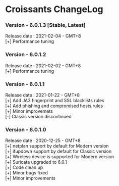 # Croissants ChangeLog

### Version - 6.0.1.3 [Stable, Latest]  
Release date : 2021-02-04 - GMT+8  
[+] Performance tuning  

### Version - 6.0.1.2  
Release date : 2021-02-02 - GMT+8  
[+] Performance tuning  

### Version - 6.0.1.1  
Release date : 2021-01-22 - GMT+8  
[+] Add JA3 fingerprint and SSL blacklists rules  
[+] Add phishing and compromised hosts rules  
[+] Minor improvemets  
[-] Classic version discontinued  

### Version - 6.0.1.0 
Release date : 2020-12-25 - GMT+8  
[+] netplan support by default for Modern version  
[+] ifupdown support by default for Classic version  
[+] Wireless device is supported for Modern version  
[+] Suricata upgraded to 6.0.1  
[+] Code clean up  
[+] Minor bugs fixed  
[+] Minor improvements  

